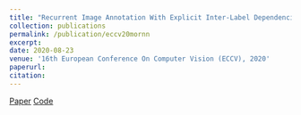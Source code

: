 ```yaml
---
title: "Recurrent Image Annotation With Explicit Inter-Label Dependencies"
collection: publications
permalink: /publication/eccv20mornn
excerpt: 
date: 2020-08-23
venue: '16th European Conference On Computer Vision (ECCV), 2020'
paperurl:
citation:
---
```


[Paper](https://www.ecva.net/papers/eccv_2020/papers_ECCV/papers/123740188.pdf)
[Code](https://github.com/ayushidutta/multi-order-rnn/)
